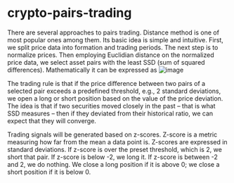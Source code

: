 # crypto-pairs-trading
There are several approaches to pairs trading. Distance method is one of most popular ones among them. Its basic idea is simple and intuitive. First, we split price data into formation and trading periods. The next step is to normalize prices. Then employing Euclidian distance on the normalized price data, we select asset pairs with the least SSD (sum of squared differences). Mathematically it can be expressed as
![image](https://github.com/fadai88/crypto-pairs-trading/assets/12747028/9f36c49c-e1d5-4690-8f56-9b7d55d3308e)


The trading rule is that if the price difference between two pairs of a selected pair exceeds a predefined threshold, e.g., 2 standard deviations, we open a long or short position based on the value of the price deviation. The idea is that if two securities moved closely in the past – that is what SSD measures – then if they deviated from their historical ratio, we can expect that they will converge.

Trading signals will be generated based on z-scores. Z-score is a metric measuring how far from the mean a data point is. Z-scores are expressed in standard deviations. If z-score is over the preset threshold, which is 2, we short that pair. If z-score is below -2, we long it. If z-score is between -2 and 2, we do nothing. We close a long position if it is above 0; we close a short position if it is below 0.
